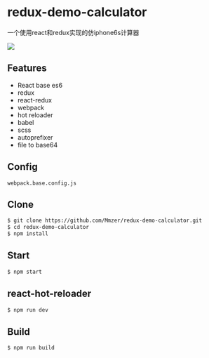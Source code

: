 # redux-demo-calculator
一个使用react和redux实现的仿iphone6s计算器

![](http://ww2.sinaimg.cn/mw690/aac28fdajw1fatw9qrwmtj208y0dyt91.jpg)


## Features
- React base es6
- redux
- react-redux
- webpack
- hot reloader
- babel
- scss
- autoprefixer
- file to base64


## Config

	webpack.base.config.js


## Clone

```bash
$ git clone https://github.com/Mmzer/redux-demo-calculator.git
$ cd redux-demo-calculator
$ npm install
```

## Start

```bash
$ npm start
```

## react-hot-reloader

```bash
$ npm run dev
```

## Build
```bash
$ npm run build
```
